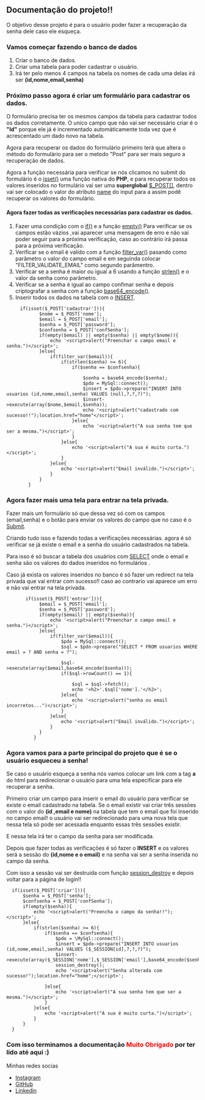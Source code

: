 <h2>Documentação do projeto!!</h2>

<p>O objetivo desse projeto é para o usuário poder fazer a recuperação da senha dele caso ele esqueça.</p>
<h3>Vamos começar fazendo o banco de dados</h3>
<ol>
  <li>Criar o banco de dados.</li>
  <li>Criar uma tabela para poder cadastrar o usuário.</li>
  <li>Irá ter pelo menos 4 campos na tabela os nomes de cada uma delas irá ser <b>(id,nome,email,senha)</b></li>
</ol>
<h3>Próximo passo agora é criar um formulário para cadastrar os dados.</h3>
<p>O formulário precisa ter os mesmos campos da tabela para cadastrar todos os dados corretamente. O unico campo que não vai ser necessário criar é o <b>"Id"</b> porque ele já
é incrementado automáticamente toda vez que é acrescentado um dado novo na tabela.</p>
<p>Agora para recuperar os dados do formulário primeiro terá que altera o método do formulário para ser o metodo "Post" para ser mais seguro a recuperação de dados.</p>
<p>Agora a função necessária para verificar se nós clicamos no submit do formulário é o <a href="https://www.php.net/manual/en/function.isset.php">isset()</a> uma função nativa do <b>PHP</b>,
e para recuperar todos os valores inseridos no formulário vai ser uma <b>superglobal</b> <a href="https://www.php.net/manual/en/reserved.variables.post.php">$_POST[]</a>, dentro vai ser colocado o valor do atributo <a href="https://www.w3schools.com/tags/att_name.asp">name</a> do input
para a assim podê recuperar os valores do formulário.</p>
<h4>Agora fazer todas as verificações necessárias para cadastrar os dados.</h4>
<ol>
  <li>Fazer uma condição com o <a href="https://www.php.net/manual/en/control-structures.if.php">if()</a> e a função <a href="https://www.php.net/manual/en/function.empty.php">empty()</a> Para verificar se os campos estão vázios ,vai aparecer uma mensagem de erro e não vai poder seguir para 
  a próxima verificação, caso ao contrário irá passa para a próxima verificação.</li>
  <li>Verificar se o email é valído com a função <a href="https://www.php.net/manual/en/function.filter-var.php">filter_var()</a> pasando como parâmetro o valor do campo email e em seguinda 
  colocar "FILTER_VALIDATE_EMAIL" como segundo parâmentro.</li>
  <li>Verificar se a senha é maior ou igual a 6 usando a função <a href="https://www.php.net/manual/en/function.strlen.php">strlen()</a> e o valor da senha como parâmetro.</li>
  <li>Verificar se a senha é igual ao campo confimar senha e depois criptografar a senha com a função <a href="https://www.php.net/manual/en/function.base64-encode.php">base64_encode()</a>.</li>
  <li>Inserir todos os dados na tabela com o <a href="https://www.w3schools.com/sql/sql_insert.asp">INSERT</a>.</li>
</ol>

         if(isset($_POST['cadastrar'])){
                $nome = $_POST['nome'];
                $email = $_POST['email'];
                $senha = $_POST['password'];
                $confsenha = $_POST['confSenha'];
                if(empty($email) || empty($senha) || empty($nome)){
                    echo '<script>alert("Preenchar o campo email e senha.")</script>';
                }else{
                    if(filter_var($email)){
                        if(strlen($senha) >= 6){
                            if($senha == $confsenha){

                                $senha = base64_encode($senha);
                                $pdo = MySql::connect();
                                $insert = $pdo->prepare("INSERT INTO usuarios (id,nome,email,senha) VALUES (null,?,?,?)");
                                $insert->execute(array($nome,$email,$senha));
                                echo '<script>alert("cadastrado com sucesso!!");location.href="home"</script>';
                            }else{
                                echo '<script>alert("A sua senha tem que ser a mesma.")</script>';   
                            }
                        }else{
                            echo '<script>alert("A sua é muito curta.")</script>';
                        }
                    }else{
                        echo '<script>alert("Email inválido.")</script>';
                    }
                }
            }
            
   <h3>Agora fazer mais uma tela para entrar na tela privada.</h3>
   <p>Fazer mais um formulário só que dessa vez só com os campos (email,senha) e o botão para enviar os valores do campo que no caso é o <a href="">Submit</a>.</p>
   <p>Criando tudo isso e fazendo todas a verificações necessárias. agora é só verificar se já existe o email e a senha do usuário cadastrados na tabela.</p>
   <p>Para isso é só buscar a tabela dos usuários com <a href="https://www.w3schools.com/sql/sql_select.asp">SELECT</a> onde o email e senha são os valores do dados inseridos no formulários .</p>
   <p>Caso já exista os valores inseridos no banco é só fazer um redirect na tela privada que vai entrar com sucesso!! caso ao contrario vai aparece um erro e não vai entrar na tela privada.</p>
   
           if(isset($_POST['entrar'])){
                $email = $_POST['email'];
                $senha = $_POST['password'];
                if(empty($email) || empty($senha)){
                    echo '<script>alert("Preenchar o campo email e senha.")</script>';
                }else{
                    if(filter_var($email)){
                        $pdo = MySql::connect();
                        $sql = $pdo->prepare("SELECT * FROM usuarios WHERE email = ? AND senha = ?");

                        $sql->execute(array($email,base64_encode($senha)));
                        if($sql->rowCount() == 1){

                            $sql = $sql->fetch();
                            echo '<h2>'.$sql['nome'].'</h2>';
                        }else{
                            echo '<script>alert("senha ou email incorretos...")</script>';
                        }
                    }else{
                        echo '<script>alert("Email inválido.")</script>';
                    }
                }
              }
              
<h3>Agora vamos para a parte principal do projeto que é se o usuário esqueceu a senha!</h3> 

<p>Se caso o usuário esqueça a senha nós vamos colocar um link com a tag <b>a</b> do html para redirecionar o usuário para uma tela especificar para ele recuperar a senha.</p>
<p>Primeiro criar um campo para inserir o email do usuário para verificar se existe o email cadastrado na tabela. Se o email existir vai criar três sessões com o valor do <b>(id ,email e nome)</b> na tabela
  que tem o email que foi inserido no campo email! o usuário 
vai ser redirecionado para uma nova tela que nessa tela só pode ser acessada enquanto essas três sessões existir.</p>
<p>E nessa tela irá ter o campo da senha para ser modificada.</p>
<p>Depois que fazer todas as verificações é só fazer o <b>INSERT</b> e os valores será a sessão do <b>(id,nome e o email)</b> e na senha vai ser a senha inserida no campo da senha.</p>
<p>Com isso a sessão vai ser destruida com função <a href="https://www.php.net/manual/en/function.session-destroy.php">session_destroy</a> e depois voltar para a página de login!!</p>

      if(isset($_POST['criar'])){
          $senha = $_POST['senha'];
          $confsenha = $_POST['confSenha'];
          if(empty($senha)){
              echo '<script>alert("Preencha o campo da senha!!");</script>';
          }else{
              if(strlen($senha) >= 6){
                  if($senha == $confsenha){
                      $pdo = \MySql::connect();
                      $insert = $pdo->prepare("INSERT INTO usuarios (id,nome,email,senha) VALUES ($_SESSION[id],?,?,?)");
                      $insert->execute(array($_SESSION['nome'],$_SESSION['email'],base64_encode($senha)));
                      session_destroy();
                      echo '<script>alert("Senha alterada com sucesso!");location.href="home";</script>';

                  }else{
                      echo '<script>alert("A sua senha tem que ser a mesma.")</script>';   
                  }
              }else{
                  echo '<script>alert("A sua é muito curta.")</script>';
              }
          }
      }
      
<h3>Com isso terminamos a documentação <b style="color:red" >Muito Obrigado</b> por ter lido até aqui :)</h3>      


<p>Minhas redes socias</p>
<ul>
  <li><a href="https://www.instagram.com/gabs1405henrique/">Instagram</a></li>
  <li><a href="https://github.com/Gabs1405dragon">GitHub</a></li>
  <li><a href="https://www.linkedin.com/in/gabriel-h-assis-de-souza-60b496207/">Linkedin</a></li>
</ul>
